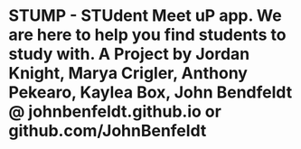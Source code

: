 # STUMP - STUdent Meet uP app. We are here to help you find students to study with. A Project by Jordan Knight, Marya Crigler, Anthony Pekearo, Kaylea Box, John Bendfeldt @ johnbenfeldt.github.io or github.com/JohnBenfeldt
